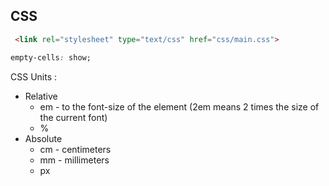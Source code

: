 CSS
-

````html
 <link rel="stylesheet" type="text/css" href="css/main.css">
````

````css
empty-cells: show;
````

CSS Units :

* Relative
    * em -  to the font-size of the element (2em means 2 times the size of the current font)
    * %
* Absolute
    * cm - centimeters
    * mm - millimeters
    * px
